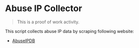 # **Abuse IP Collector**

> This is a proof of work activity.

This script collects abuse IP data by scraping following website:

- [AbuseIPDB](https://www.abuseipdb.com/)
